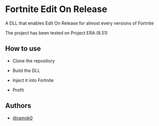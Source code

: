 
# Fortnite Edit On Release

A DLL that enables Edit On Release for almost every versions of Fortnite

The project has been tested on Project ERA (8.51)




## How to use

- Clone the repository

- Build the DLL

- Inject it into Fortnite

- Profit



## Authors

- [@ramok0](https://github.com/ramok0)

